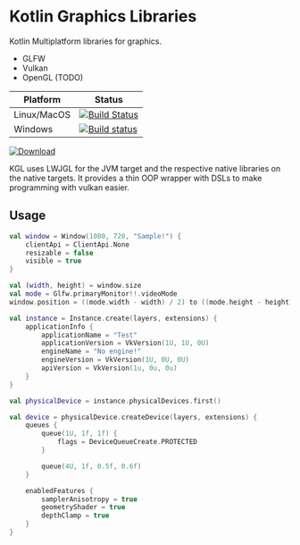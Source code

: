 # Kotlin Graphics Libraries
Kotlin Multiplatform libraries for graphics.
- GLFW
- Vulkan
- OpenGL (TODO)

|Platform|Status|
|-----|-----|
|Linux/MacOS|[![Build Status](https://travis-ci.com/Dominaezzz/kgl.svg?branch=master)](https://travis-ci.com/Dominaezzz/kgl)|
|Windows|[![Build status](https://ci.appveyor.com/api/projects/status/github/Dominaezzz/kgl?branch=master&svg=true)](https://ci.appveyor.com/project/Dominaezzz/kgl)|

[ ![Download](https://api.bintray.com/packages/dominaezzz/kotlin-native/kgl/images/download.svg) ](https://bintray.com/dominaezzz/kotlin-native/kgl/0.1.0/link)

KGL uses LWJGL for the JVM target and the respective native libraries on the native targets.
It provides a thin OOP wrapper with DSLs to make programming with vulkan easier.

## Usage
```kotlin
val window = Window(1080, 720, "Sample!") {
    clientApi = ClientApi.None
    resizable = false
    visible = true
}

val (width, height) = window.size
val mode = Glfw.primaryMonitor!!.videoMode
window.position = ((mode.width - width) / 2) to ((mode.height - height) / 2)

val instance = Instance.create(layers, extensions) {
    applicationInfo {
        applicationName = "Test"
        applicationVersion = VkVersion(1U, 1U, 0U)
        engineName = "No engine!"
        engineVersion = VkVersion(1U, 0U, 0U)
        apiVersion = VkVersion(1u, 0u, 0u)
    }
}

val physicalDevice = instance.physicalDevices.first()

val device = physicalDevice.createDevice(layers, extensions) {
    queues {
        queue(1U, 1f, 1f) {
            flags = DeviceQueueCreate.PROTECTED
        }

        queue(4U, 1f, 0.5f, 0.6f)
    }

    enabledFeatures {
        samplerAnisotropy = true
        geometryShader = true
        depthClamp = true
    }
}
```
